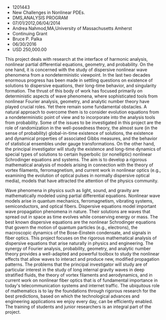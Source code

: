 
* 1201443
* New Challenges in Nonlinear PDEs.
* DMS,ANALYSIS PROGRAM
* 07/01/2012,06/04/2014
* Andrea Nahmod,MA,University of Massachusetts Amherst
* Continuing Grant
* Bruce P. Palka
* 06/30/2016
* USD 250,000.00

This project deals with research at the interface of harmonic analysis,
nonlinear partial differential equations, geometry, and probability. On the one
hand, it is concerned with the study of dispersive nonlinear wave phenomena from
a nondeterministic viewpoint. In the last two decades enormous progress has been
made in settling questions on existence of solutions to dispersive equations,
their long-time behavior, and singularity formation. The thrust of this body of
work has focused primarily on deterministic aspects of wave phenomena, where
sophisticated tools from nonlinear Fourier analysis, geometry, and analytic
number theory have played crucial roles. Yet there remain some fundamental
obstacles. A natural approach to overcome them is to consider evolution
equations from a nondeterministic point of view and to incorporate into the
analysis tools from probability. Some of the issues to be investigated in this
project are the role of randomization in the well-posedness theory, the almost
sure (in the sense of probability) global-in-time existence of solutions, the
existence and dynamical properties of associated Gibbs measures, and the
behavior of statistical ensembles under gauge transformations. On the other
hand, the principal investigator will study the existence and long-time dynamics
of special types of solutions to certain hyperbolic (or nonelliptic) nonlinear
Schrodinger equations and systems. The aim is to develop a rigorous mathematical
analysis of models arising in connection with the theory of vortex filaments,
ferromagnetism, and current work in nonlinear optics (e.g., examining the
evolution of optical pulses in normally dispersive optical media), models that
have attracted the attention of the physics community.

Wave phenomena in physics such as light, sound, and gravity are mathematically
modeled using partial differential equations. Nonlinear wave models arise in
quantum mechanics, ferromagnetism, vibrating systems, semiconductors, and
optical fibers. Dispersive equations model important wave propagation phenomena
in nature. Their solutions are waves that spread out in space as time evolves
while conserving energy or mass. The best known dispersive equations are the
nonlinear Schrodinger equations that govern the motion of quantum particles
(e.g., electrons), the macroscopic dynamics of the Bose-Einstein condensate, and
signals in fiber optics. This project focuses on the rigorous mathematical
analysis of dispersive equations that arise naturally in physics and
engineering. The synergy of Fourier analysis, probability, geometry, and
analytic number theory provides a well-adapted and powerful toolbox to study the
nonlinear effects that allow waves to interact and produce new, modified
propagation patterns. The problems that the principal investigator will study
are of particular interest in the study of long internal gravity waves in deep
stratified fluids, the theory of vortex filaments and aerodynamics, and in
current work on nonlinear fiber optics that is of fundamental importance in
today's telecommunication systems and internet traffic. The ubiquitous role of
mathematics is to lay the foundations through rigorous research for the best
predictions, based on which the technological advances and engineering
applications we enjoy every day, can be efficiently enabled. The training of
students and junior researchers is an integral part of the project.

